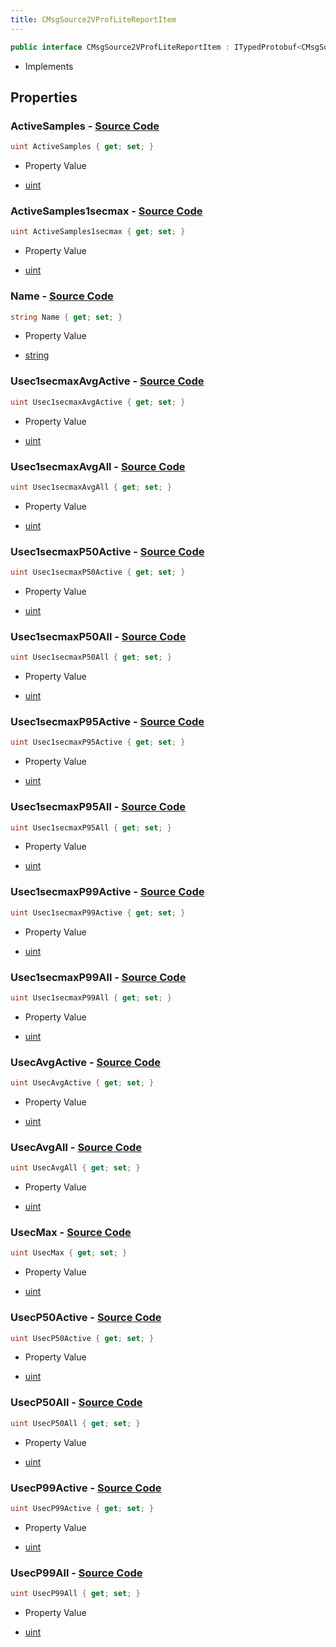 ```yaml
---
title: CMsgSource2VProfLiteReportItem
---
```


```csharp
public interface CMsgSource2VProfLiteReportItem : ITypedProtobuf<CMsgSource2VProfLiteReportItem>, INativeHandle
```

- Implements

## Properties

### **ActiveSamples** - [Source Code](https://github.com/swiftly-solution/swiftlys2/blob/main/managed/src/SwiftlyS2.Generated/Protobufs/Interfaces/CMsgSource2VProfLiteReportItem.cs#L16)

```csharp
uint ActiveSamples { get; set; }
```

- Property Value

- [uint](https://learn.microsoft.com/dotnet/api/system.uint32)

### **ActiveSamples1secmax** - [Source Code](https://github.com/swiftly-solution/swiftlys2/blob/main/managed/src/SwiftlyS2.Generated/Protobufs/Interfaces/CMsgSource2VProfLiteReportItem.cs#L19)

```csharp
uint ActiveSamples1secmax { get; set; }
```

- Property Value

- [uint](https://learn.microsoft.com/dotnet/api/system.uint32)

### **Name** - [Source Code](https://github.com/swiftly-solution/swiftlys2/blob/main/managed/src/SwiftlyS2.Generated/Protobufs/Interfaces/CMsgSource2VProfLiteReportItem.cs#L13)

```csharp
string Name { get; set; }
```

- Property Value

- [string](https://learn.microsoft.com/dotnet/api/system.string)

### **Usec1secmaxAvgActive** - [Source Code](https://github.com/swiftly-solution/swiftlys2/blob/main/managed/src/SwiftlyS2.Generated/Protobufs/Interfaces/CMsgSource2VProfLiteReportItem.cs#L43)

```csharp
uint Usec1secmaxAvgActive { get; set; }
```

- Property Value

- [uint](https://learn.microsoft.com/dotnet/api/system.uint32)

### **Usec1secmaxAvgAll** - [Source Code](https://github.com/swiftly-solution/swiftlys2/blob/main/managed/src/SwiftlyS2.Generated/Protobufs/Interfaces/CMsgSource2VProfLiteReportItem.cs#L55)

```csharp
uint Usec1secmaxAvgAll { get; set; }
```

- Property Value

- [uint](https://learn.microsoft.com/dotnet/api/system.uint32)

### **Usec1secmaxP50Active** - [Source Code](https://github.com/swiftly-solution/swiftlys2/blob/main/managed/src/SwiftlyS2.Generated/Protobufs/Interfaces/CMsgSource2VProfLiteReportItem.cs#L46)

```csharp
uint Usec1secmaxP50Active { get; set; }
```

- Property Value

- [uint](https://learn.microsoft.com/dotnet/api/system.uint32)

### **Usec1secmaxP50All** - [Source Code](https://github.com/swiftly-solution/swiftlys2/blob/main/managed/src/SwiftlyS2.Generated/Protobufs/Interfaces/CMsgSource2VProfLiteReportItem.cs#L58)

```csharp
uint Usec1secmaxP50All { get; set; }
```

- Property Value

- [uint](https://learn.microsoft.com/dotnet/api/system.uint32)

### **Usec1secmaxP95Active** - [Source Code](https://github.com/swiftly-solution/swiftlys2/blob/main/managed/src/SwiftlyS2.Generated/Protobufs/Interfaces/CMsgSource2VProfLiteReportItem.cs#L49)

```csharp
uint Usec1secmaxP95Active { get; set; }
```

- Property Value

- [uint](https://learn.microsoft.com/dotnet/api/system.uint32)

### **Usec1secmaxP95All** - [Source Code](https://github.com/swiftly-solution/swiftlys2/blob/main/managed/src/SwiftlyS2.Generated/Protobufs/Interfaces/CMsgSource2VProfLiteReportItem.cs#L61)

```csharp
uint Usec1secmaxP95All { get; set; }
```

- Property Value

- [uint](https://learn.microsoft.com/dotnet/api/system.uint32)

### **Usec1secmaxP99Active** - [Source Code](https://github.com/swiftly-solution/swiftlys2/blob/main/managed/src/SwiftlyS2.Generated/Protobufs/Interfaces/CMsgSource2VProfLiteReportItem.cs#L52)

```csharp
uint Usec1secmaxP99Active { get; set; }
```

- Property Value

- [uint](https://learn.microsoft.com/dotnet/api/system.uint32)

### **Usec1secmaxP99All** - [Source Code](https://github.com/swiftly-solution/swiftlys2/blob/main/managed/src/SwiftlyS2.Generated/Protobufs/Interfaces/CMsgSource2VProfLiteReportItem.cs#L64)

```csharp
uint Usec1secmaxP99All { get; set; }
```

- Property Value

- [uint](https://learn.microsoft.com/dotnet/api/system.uint32)

### **UsecAvgActive** - [Source Code](https://github.com/swiftly-solution/swiftlys2/blob/main/managed/src/SwiftlyS2.Generated/Protobufs/Interfaces/CMsgSource2VProfLiteReportItem.cs#L25)

```csharp
uint UsecAvgActive { get; set; }
```

- Property Value

- [uint](https://learn.microsoft.com/dotnet/api/system.uint32)

### **UsecAvgAll** - [Source Code](https://github.com/swiftly-solution/swiftlys2/blob/main/managed/src/SwiftlyS2.Generated/Protobufs/Interfaces/CMsgSource2VProfLiteReportItem.cs#L34)

```csharp
uint UsecAvgAll { get; set; }
```

- Property Value

- [uint](https://learn.microsoft.com/dotnet/api/system.uint32)

### **UsecMax** - [Source Code](https://github.com/swiftly-solution/swiftlys2/blob/main/managed/src/SwiftlyS2.Generated/Protobufs/Interfaces/CMsgSource2VProfLiteReportItem.cs#L22)

```csharp
uint UsecMax { get; set; }
```

- Property Value

- [uint](https://learn.microsoft.com/dotnet/api/system.uint32)

### **UsecP50Active** - [Source Code](https://github.com/swiftly-solution/swiftlys2/blob/main/managed/src/SwiftlyS2.Generated/Protobufs/Interfaces/CMsgSource2VProfLiteReportItem.cs#L28)

```csharp
uint UsecP50Active { get; set; }
```

- Property Value

- [uint](https://learn.microsoft.com/dotnet/api/system.uint32)

### **UsecP50All** - [Source Code](https://github.com/swiftly-solution/swiftlys2/blob/main/managed/src/SwiftlyS2.Generated/Protobufs/Interfaces/CMsgSource2VProfLiteReportItem.cs#L37)

```csharp
uint UsecP50All { get; set; }
```

- Property Value

- [uint](https://learn.microsoft.com/dotnet/api/system.uint32)

### **UsecP99Active** - [Source Code](https://github.com/swiftly-solution/swiftlys2/blob/main/managed/src/SwiftlyS2.Generated/Protobufs/Interfaces/CMsgSource2VProfLiteReportItem.cs#L31)

```csharp
uint UsecP99Active { get; set; }
```

- Property Value

- [uint](https://learn.microsoft.com/dotnet/api/system.uint32)

### **UsecP99All** - [Source Code](https://github.com/swiftly-solution/swiftlys2/blob/main/managed/src/SwiftlyS2.Generated/Protobufs/Interfaces/CMsgSource2VProfLiteReportItem.cs#L40)

```csharp
uint UsecP99All { get; set; }
```

- Property Value

- [uint](https://learn.microsoft.com/dotnet/api/system.uint32)

